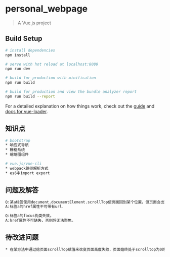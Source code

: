 # personal_webpage

> A Vue.js project

## Build Setup

``` bash
# install dependencies
npm install

# serve with hot reload at localhost:8080
npm run dev

# build for production with minification
npm run build

# build for production and view the bundle analyzer report
npm run build --report
```

For a detailed explanation on how things work, check out the [guide](http://vuejs-templates.github.io/webpack/) and [docs for vue-loader](http://vuejs.github.io/vue-loader).
## 知识点

``` bash
# bootstrap
* 响应式导航
* 栅格系统
* 缩略图组件

# vue.js/vue-cli
* webpack路径解析方式
* es6中import export
```

## 问题及解答
``` bash
Q:某a标签使用document.documentElement.scrollTop使页面回到某个位置，但页面会出现重载的情况。
A:标签a的href属性不可带有url.

Q:标签a的focus伪类失效。
A:href属性不可缺失，否则将无法聚焦。
```

## 待改进问题
``` bash
* 在某方法中通过给页面scrollTop赋值来改变页面高度失效，页面始终处于scrolltop为0的位置，尝试几种方法后仍然误解，暂时搁置。
```
